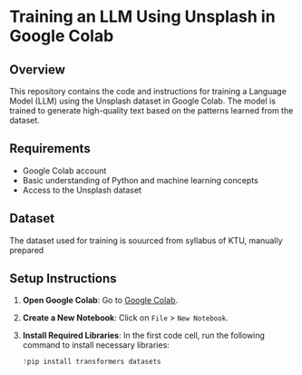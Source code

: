 # Training an LLM Using Unsplash in Google Colab

## Overview

This repository contains the code and instructions for training a Language Model (LLM) using the Unsplash dataset in Google Colab. The model is trained to generate high-quality text based on the patterns learned from the dataset.

## Requirements

- Google Colab account
- Basic understanding of Python and machine learning concepts
- Access to the Unsplash dataset

## Dataset

The dataset used for training is souurced from syllabus of KTU, manually prepared

## Setup Instructions

1. **Open Google Colab**: 
   Go to [Google Colab](https://colab.research.google.com/).

2. **Create a New Notebook**: 
   Click on `File` > `New Notebook`.

3. **Install Required Libraries**: 
   In the first code cell, run the following command to install necessary libraries:

   ```python
   !pip install transformers datasets

